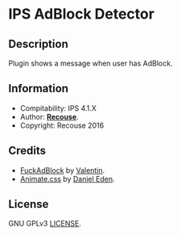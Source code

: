 # IPS AdBlock Detector
## Description
Plugin shows a message when user has AdBlock. 

## Information
* Compitability: IPS 4.1.X
* Author: [**Recouse**](http://recouse.me).
* Copyright: Recouse 2016

## Credits
* [FuckAdBlock](https://github.com/sitexw/FuckAdBlock) by [Valentin](https://github.com/sitexw).
* [Animate.css](https://github.com/daneden/animate.css) by [Daniel Eden](https://github.com/daneden).

## License
GNU GPLv3 [LICENSE](LICENSE).